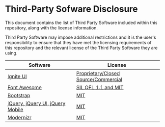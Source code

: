 # Third-Party Sofware Disclosure
This document contains the list of Third Party Software included within this repository, along with the license information.

Third Party Software may impose additional restrictions and it is the user's responsibility to ensure that they have met the licensing requirements of this repository and the relevant license of the Third Party Software they are using.

| Software  | License |
| ------------- | ------------- |
| [Ignite UI](http://igniteui.com)  | <a href="http://www.infragistics.com/legal/license/ultimate/">Proprietary/Closed Source/Commercial</a>  |
| [Font Awesome](http://fortawesome.github.io/Font-Awesome/)  | <a href="http://fortawesome.github.io/Font-Awesome/license/">SIL OFL 1.1 and MIT</a>  |
| [Bootstrap](http://getbootstrap.com/)  | <a href="http://getbootstrap.com/">MIT</a>  |
| [jQuery, jQuery UI, jQuery Mobile](http://jquery.org)  | <a href="http://jquery.org/license/">MIT</a>  |
| [Modernizr](http://modernizr.com)  | <a href="http://modernizr.com/license/">MIT</a>  |